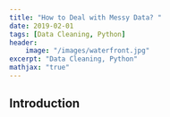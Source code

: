 ```yaml
---
title: "How to Deal with Messy Data? "
date: 2019-02-01
tags: [Data Cleaning, Python]
header: 
    image: "/images/waterfront.jpg"
excerpt: "Data Cleaning, Python"
mathjax: "true"
---
```

## Introduction 